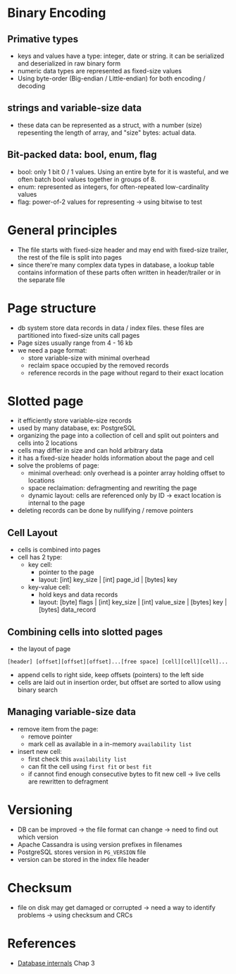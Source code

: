 # Binary Encoding

## Primative types

- keys and values have a type: integer, date or string. it can be serialized and deserialized in raw binary form
- numeric data types are represented as fixed-size values
- Using byte-order (Big-endian / Little-endian) for both encoding / decoding

## strings and variable-size data
- these data can be represented as a struct, with a number (size) repesenting the length of array, and "size" bytes: actual data.

## Bit-packed data: bool, enum, flag
- bool: only 1 bit 0 / 1 values. Using an entire byte for it is wasteful, and we often batch bool values together in groups of 8.
- enum: represented as integers, for often-repeated low-cardinality values
- flag: power-of-2 values for representing -> using bitwise to test


# General principles
- The file starts with fixed-size header and may end with fixed-size trailer, the rest of the file is split into pages
- since there're many complex data types in database, a lookup table contains information of these parts often written in header/trailer or in the separate file

# Page structure
- db system store data records in data / index files. these files are partitioned into fixed-size units call pages
- Page sizes usually range from 4 - 16 kb
- we need a page format:
  - store variable-size with minimal overhead
  - reclaim space occupied by the removed records
  - reference records in the page without regard to their exact location

# Slotted page
- it efficiently store variable-size records
- used by many database, ex: PostgreSQL
- organizing the page into a collection of cell and split out pointers and cells into 2 locations
- cells may differ in size and can hold arbitrary data
- it has a fixed-size header holds information about the page and cell
- solve the problems of page:
  - minimal overhead: only overhead is a pointer array holding offset to locations
  - space reclaimation: defragmenting and rewriting the page
  - dynamic layout: cells are referenced only by ID -> exact location is internal to the page
- deleting records can be done by nullifying / remove pointers 


## Cell Layout
- cells is combined into pages
- cell has 2 type:
  - key cell: 
    - pointer to the page
    - layout: [int] key_size | [int] page_id | [bytes] key
  - key-value cell: 
    - hold keys and data records
    - layout: [byte] flags | [int] key_size | [int] value_size | [bytes] key | [bytes] data_record

## Combining cells into slotted pages
- the layout of page
```
[header] [offset][offset][offset]...[free space] [cell][cell][cell]...
```

- append cells to right side, keep offsets (pointers) to the left side
- cells are laid out in insertion order, but offset are sorted to allow using binary search

## Managing variable-size data
- remove item from the page: 
  - remove pointer
  - mark cell as available in a in-memory `availability list` 
- insert new cell:
  - first check this `availability list`
  - can fit the cell using `first fit` or `best fit`
  - if cannot find enough consecutive bytes to fit new cell -> live cells are rewritten to defragment

# Versioning
- DB can be improved -> the file format can change -> need to find out which version
- Apache Cassandra is using version prefixes in filenames
- PostgreSQL stores version in `PG_VERSION` file
- version can be stored in the index file header

# Checksum
- file on disk may get damaged or corrupted -> need a way to identify problems -> using checksum and CRCs


# References

- [Database internals](https://www.databass.dev/) Chap 3